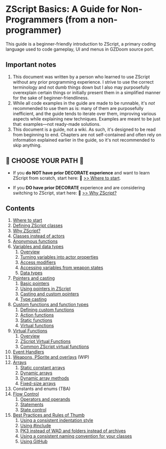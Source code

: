 # ZScript Basics: A Guide for Non-Programmers (from a non-programmer)

This guide is a beginner-friendly introduction to ZScript, a primary coding language used to code gameplay, UI and menus in GZDoom source port.

## Important notes

1. This document was written by a person who learned to use ZScript without any prior programming experience. I strive to use the correct terminology and not dumb things down but I also may purposefully overexplain certain things or initially present them in a simplified manner for the sake of beginner-friendliness.
2. While all code examples in the guide are made to be runnable, it's *not* recommended to use them as is: many of them are purposefully inefficient, and the guide tends to iterate over them, improving various aspects while explaining new techniques. Examples are meant to be just that: examples—not ready-made solutions.
3. This document is a guide, not a wiki. As such, it's designed to be read from beginning to end. Chapters are not self-contained and often rely on information explained earlier in the guide, so it's not recommended to skip anything.

## 🔶 CHOOSE  YOUR PATH 🔶

* If you **do NOT have prior DECORATE experience** and want to learn ZScript from scratch, start here: 🔵 [>> Where to start](Where_to_start.md).

* If you **DO have prior DECORATE** experience and are considering switching to ZScript, start here: 🔵 [>> Why ZScript?](Why_ZScript.md)

## Contents

1. [Where to start](Where_to_start.md)
2. [Defining ZScript classes](Defining_ZScript_classes.md)
3. [Why ZScript?](Why_ZScript.md)
4. [Classes instead of actors](Classes_instead_of_actors.md)
5. [Anonymous functions](Anonymous_functions.md)
6. [Variables and data types](Variables_and_data_types.md)
   1. [Overview](Variables_and_data_types.md#overview)
   2. [Turning variables into actor properties](Variables_and_data_types.md#turning-variables-into-actor-properties)
   3. [Access modifiers](Variables_and_data_types.md#access-modifiers)
   4. [Accessing variables from weapon states](Variables_and_data_types.md#accessing-variables-from-weapon-states)
   5. [Data types](Variables_and_data_types.md#data-types)
7. [Pointers and casting](Pointers_and_casting.md)
   1. [Basic pointers](Pointers_and_casting.md#basic-pointers)
   2. [Using pointers in ZScript](Pointers_and_casting.md#using-pointers-in-zscript)
   3. [Casting and custom pointers](Pointers_and_casting.md#casting-and-custom-pointers)
   4. [Type casting](Pointers_and_casting.md#type-casting)
8. [Custom functions and function types](Custom_functions.md)
   1. [Defining custom functions](Custom_functions.md#defining-custom-functions)
   2. [Action functions](Custom_functions.md#action-functions)
   3. [Static functions](Custom_functions.md#static-functions)
   4. [Virtual functions](Custom_functions.md#virtual-functions)
9. [Virtual Functions](Virtual_functions.md)
   1. [Overview](Virtual_functions.md#overview)
   2. [ZScript Virtual Functions](Virtual_functions.md#zscript-virtual-functions)
   3. [Common ZScript virtual functions](Virtual_functions.md#common-zscript-virtual-functions)
10. [Event Handlers](Event_Handlers.md)
11. [Weapons, PSprite and overlays](Weapons.md) (WIP)
12. [Arrays](Arrays.md)
    1. [Static constant arrays](Arrays.md#static-constant-arrays)
    2. [Dynamic arrays](Arrays.md#dynamic-arrays)
    3. [Dynamic array methods](Arrays.md#dynamic-array-methods)
    4. [Fixed-size arrays](Arrays.md#fixed-size-arrays)
13. Constants and enums (TBA)
14. [Flow Control](Flow_Control.md)
    1. [Operators and operands](Flow_Control.md#operators-and-operands)
    2. [Statements](Flow_Control.md#statements)
    3. [State control](Flow_Control.md#state-control)
15. [Best Practices and Rules of Thumb](Best_Practices.md)
    1. [Using a consistent indentation style](Best_Practices.md#using-a-consistent-indentation-style)
    2. [Using #include](Best_Practices.md#using--include)
    3. [PK3 instead of WAD and folders instead of archives](Best_Practices.md#pk3-instead-of-wad-and-folders-instead-of-archives)
    4. [Using a consistent naming convention for your classes](Best_Practices.md#using-a-consistent-naming-convention-for-your-classes)
    5. [Using GitHub](Best_Practices.md#using-github)
